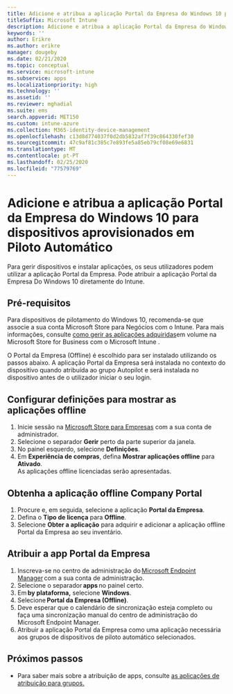 ```yaml
---
title: Adicione e atribua a aplicação Portal da Empresa do Windows 10 para dispositivos aprovisionados em Piloto Automático
titleSuffix: Microsoft Intune
description: Adicione e atribua a aplicação Portal da Empresa do Windows 10 ao Intune para dispositivos aprovisionados por Piloto Automático.
keywords: ''
author: Erikre
ms.author: erikre
manager: dougeby
ms.date: 02/21/2020
ms.topic: conceptual
ms.service: microsoft-intune
ms.subservice: apps
ms.localizationpriority: high
ms.technology: ''
ms.assetid: ''
ms.reviewer: mghadial
ms.suite: ems
search.appverid: MET150
ms.custom: intune-azure
ms.collection: M365-identity-device-management
ms.openlocfilehash: c13d8d774037f0d2db5832af7f39c864330fef30
ms.sourcegitcommit: 47c9af81c385c7e893fe5a85eb79cf08e69e6831
ms.translationtype: MT
ms.contentlocale: pt-PT
ms.lasthandoff: 02/25/2020
ms.locfileid: "77579769"
---
```

# <a name="add-and-assign-the-windows-10-company-portal-app-for-autopilot-provisioned-devices"></a>Adicione e atribua a aplicação Portal da Empresa do Windows 10 para dispositivos aprovisionados em Piloto Automático

Para gerir dispositivos e instalar aplicações, os seus utilizadores podem utilizar a aplicação Portal da Empresa. Pode atribuir a aplicação Portal da Empresa Do Windows 10 diretamente do Intune. 

## <a name="prerequisites"></a>Pré-requisitos

Para dispositivos de pilotamento do Windows 10, recomenda-se que associe a sua conta Microsoft Store para Negócios com o Intune. Para mais informações, consulte [como gerir as aplicações adquiridas](~/apps/windows-store-for-business.md)em volume na Microsoft Store for Business com o Microsoft Intune .

O Portal da Empresa (Offline) é escolhido para ser instalado utilizando os passos abaixo. A aplicação Portal da Empresa será instalada no contexto do dispositivo quando atribuída ao grupo Autopilot e será instalada no dispositivo antes de o utilizador iniciar o seu login. 

## <a name="configure-settings-to-show-offline-apps"></a>Configurar definições para mostrar as aplicações offline
1. Inicie sessão na [Microsoft Store para Empresas](https://www.microsoft.com/business-store) com a sua conta de administrador.
2. Selecione o separador **Gerir** perto da parte superior da janela.
3. No painel esquerdo, selecione **Definições**.
4. Em **Experiência de compras**, defina **Mostrar aplicações offline** para **Ativado**.  
    As aplicações offline licenciadas serão apresentadas.

## <a name="get-the-offline-company-portal-app"></a>Obtenha a aplicação offline Company Portal
1. Procure e, em seguida, selecione a aplicação **Portal da Empresa**.
2. Defina o **Tipo de licença** para **Offline**.
3. Selecione **Obter a aplicação** para adquirir e adicionar a aplicação offline Portal da Empresa ao seu inventário.

## <a name="assign-the-company-portal-app"></a>Atribuir a app Portal da Empresa
1. Inscreva-se no centro de administração do [Microsoft Endpoint Manager](https://go.microsoft.com/fwlink/?linkid=2109431) com a sua conta de administração. 
2. Selecione o separador **apps** no painel certo. 
3. Em **by plataforma,** selecione **Windows**. 
4. Selecione **Portal da Empresa (Offline)**.   
5. Deve esperar que o calendário de sincronização esteja completo ou faça uma sincronização manual do centro de administração do Microsoft Endpoint Manager.
6. Atribuir a aplicação Portal da Empresa como uma aplicação necessária aos grupos de dispositivos de piloto automático selecionados.

## <a name="next-steps"></a>Próximos passos

- Para saber mais sobre a atribuição de apps, consulte [as aplicações de atribuição para grupos.](apps-deploy.md)

